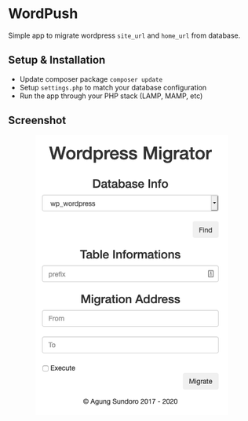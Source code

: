 # WordPush

Simple app to migrate wordpress `site_url` and `home_url` from database.

## Setup & Installation 
* Update composer package `composer update`
* Setup `settings.php` to match your database configuration
* Run the app through your PHP stack (LAMP, MAMP, etc)

## Screenshot
<p align="center"><img src="/assets/img/migrator.png"></p>